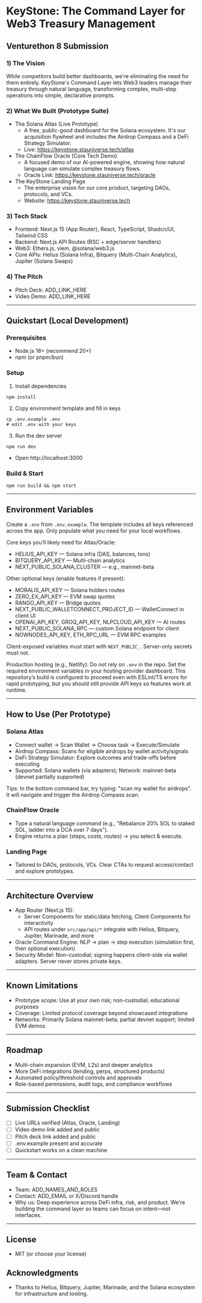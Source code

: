 # KeyStone: The Command Layer for Web3 Treasury Management

## Venturethon 8 Submission

### 1) The Vision
While competitors build better dashboards, we're eliminating the need for them entirely. KeyStone's Command Layer lets Web3 leaders manage their treasury through natural language, transforming complex, multi-step operations into simple, declarative prompts.

### 2) What We Built (Prototype Suite)
- The Solana Atlas (Live Prototype)
  - A free, public-good dashboard for the Solana ecosystem. It's our acquisition flywheel and includes the Airdrop Compass and a DeFi Strategy Simulator.
  - Live: https://keystone.stauniverse.tech/atlas
- The ChainFlow Oracle (Core Tech Demo)
  - A focused demo of our AI-powered engine, showing how natural language can simulate complex treasury flows.
  - Oracle Link: https://keystone.stauniverse.tech/oracle
- The KeyStone Landing Page
  - The enterprise vision for our core product, targeting DAOs, protocols, and VCs.
  - Website: https://keystone.stauniverse.tech

### 3) Tech Stack
- Frontend: Next.js 15 (App Router), React, TypeScript, Shadcn/UI, Tailwind CSS
- Backend: Next.js API Routes (RSC + edge/server handlers)
- Web3: Ethers.js, viem, @solana/web3.js
- Core APIs: Helius (Solana Infra), Bitquery (Multi-Chain Analytics), Jupiter (Solana Swaps)

### 4) The Pitch
- Pitch Deck: ADD_LINK_HERE
- Video Demo: ADD_LINK_HERE

---

## Quickstart (Local Development)

### Prerequisites
- Node.js 18+ (recommend 20+)
- npm (or pnpm/bun)

### Setup
1) Install dependencies
```
npm install
```
2) Copy environment template and fill in keys
```
cp .env.example .env
# edit .env with your keys
```
3) Run the dev server
```
npm run dev
```
- Open http://localhost:3000

### Build & Start
```
npm run build && npm start
```

---

## Environment Variables
Create a `.env` from `.env.example`. The template includes all keys referenced across the app. Only populate what you need for your local workflows.

Core keys you’ll likely need for Atlas/Oracle:
- HELIUS_API_KEY — Solana infra (DAS, balances, txns)
- BITQUERY_API_KEY — Multi-chain analytics
- NEXT_PUBLIC_SOLANA_CLUSTER — e.g., mainnet-beta

Other optional keys (enable features if present):
- MORALIS_API_KEY — Solana holders routes
- ZERO_EX_API_KEY — EVM swap quotes
- RANGO_API_KEY — Bridge quotes
- NEXT_PUBLIC_WALLETCONNECT_PROJECT_ID — WalletConnect in client UI
- OPENAI_API_KEY, GROQ_API_KEY, NLPCLOUD_API_KEY — AI routes
- NEXT_PUBLIC_SOLANA_RPC — custom Solana endpoint for client
- NOWNODES_API_KEY, ETH_RPC_URL — EVM RPC examples

Client-exposed variables must start with `NEXT_PUBLIC_`. Server-only secrets must not.

Production hosting (e.g., Netlify): Do not rely on `.env` in the repo. Set the required environment variables in your hosting provider dashboard. This repository’s build is configured to proceed even with ESLint/TS errors for rapid prototyping, but you should still provide API keys so features work at runtime.

---

## How to Use (Per Prototype)

### Solana Atlas
- Connect wallet → Scan Wallet → Choose task → Execute/Simulate
- Airdrop Compass: Scans for eligible airdrops by wallet activity/signals
- DeFi Strategy Simulator: Explore outcomes and trade-offs before executing
- Supported: Solana wallets (via adapters); Network: mainnet-beta (devnet partially supported)

Tips: In the bottom command bar, try typing: "scan my wallet for airdrops". It will navigate and trigger the Airdrop Compass scan.

### ChainFlow Oracle
- Type a natural language command (e.g., "Rebalance 20% SOL to staked SOL, ladder into a DCA over 7 days").
- Engine returns a plan (steps, costs, routes) → you select & execute.

### Landing Page
- Tailored to DAOs, protocols, VCs. Clear CTAs to request access/contact and explore prototypes.

---

## Architecture Overview
- App Router (Next.js 15):
  - Server Components for static/data fetching, Client Components for interactivity
  - API routes under `src/app/api/*` integrate with Helius, Bitquery, Jupiter, Marinade, and more
- Oracle Command Engine: NLP → plan → step execution (simulation first, then optional execution)
- Security Model: Non-custodial; signing happens client-side via wallet adapters. Server never stores private keys.

---

## Known Limitations
- Prototype scope: Use at your own risk; non-custodial; educational purposes
- Coverage: Limited protocol coverage beyond showcased integrations
- Networks: Primarily Solana mainnet-beta; partial devnet support; limited EVM demos

---

## Roadmap
- Multi-chain expansion (EVM, L2s) and deeper analytics
- More DeFi integrations (lending, perps, structured products)
- Automated policy/threshold controls and approvals
- Role-based permissions, audit logs, and compliance workflows

---

## Submission Checklist
- [ ] Live URLs verified (Atlas, Oracle, Landing)
- [ ] Video demo link added and public
- [ ] Pitch deck link added and public
- [ ] .env.example present and accurate
- [ ] Quickstart works on a clean machine

---

## Team & Contact
- Team: ADD_NAMES_AND_ROLES
- Contact: ADD_EMAIL or X/Discord handle
- Why us: Deep experience across DeFi infra, risk, and product. We're building the command layer so teams can focus on intent—not interfaces.

---

## License
- MIT (or choose your license)

## Acknowledgments
- Thanks to Helius, Bitquery, Jupiter, Marinade, and the Solana ecosystem for infrastructure and tooling.